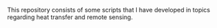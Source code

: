 This repository consists of some scripts that I have developed in topics regarding heat transfer and remote sensing.
